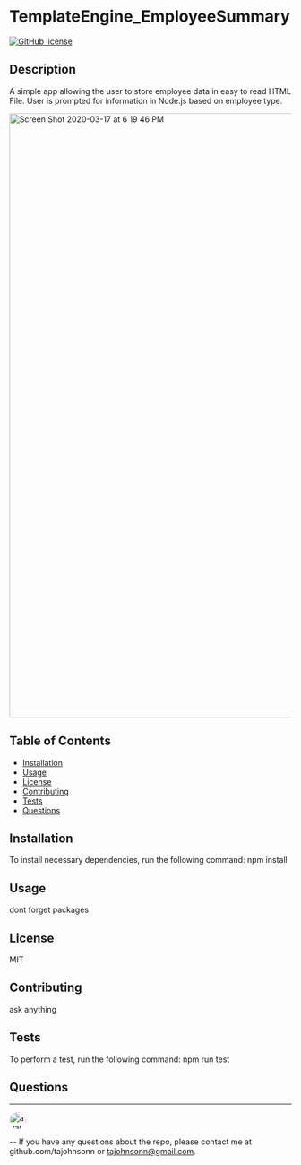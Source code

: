 

# TemplateEngine_EmployeeSummary
[![GitHub license](https://img.shields.io/github/license/Naereen/StrapDown.js.svg)](https://github.com/Naereen/StrapDown.js/blob/master/LICENSE)


## Description
A simple app allowing the user to store employee data in easy to read HTML File. User is prompted for information in Node.js based on employee type. 

<img width="1078" alt="Screen Shot 2020-03-17 at 6 19 46 PM" src="https://user-images.githubusercontent.com/57122209/76915920-25585200-687c-11ea-95e4-1f1c34b51cdc.png">




## Table of Contents
* [Installation](#Installation)
* [Usage](#Usage)
* [License](#License)
* [Contributing](#Contributing)
* [Tests](#Tests)
* [Questions](#Questions)



## Installation
To install necessary dependencies, run the following command:
npm install

## Usage
dont forget packages 

## License
MIT
## Contributing
ask anything 
## Tests
To perform a test, run the following command:
npm run test



## Questions


---

<img src="https://avatars0.githubusercontent.com/u/57122209?s=460&v=4"
alt="avatar" style="border-radius: 16px" width="30" />

--
If you have any questions about the repo, please contact me at github.com/tajohnsonn or tajohnsonn@gmail.com.
